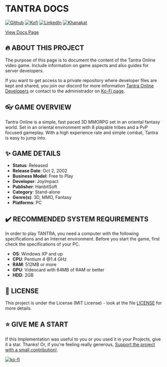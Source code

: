 # TANTRA DOCS

[![Github][github-shield]][github-url]
[![Kofi][kofi-shield]][kofi-url]
[![LinkedIn][linkedin-shield]][linkedin-url]
[![Khanakat][khanakat-shield]][khanakat-url]

[View Docs Page](https://fernandocalmet.github.io/tantra)

## 🔥 ABOUT THIS PROJECT

The purpose of this page is to document the content of the Tantra Online video game. Include information on game aspects and also guides for server developers.

If you want to get access to a private repository where developer files are kept and shared, you join our discord for more information [Tantra Online Developers](https://discord.gg/FEMaqz26) or contact to the administrador on [Ko-Fi page](https://ko-fi.com/fernandocalmet).

## 👓 GAME OVERVIEW

Tantra Online is a simple, fast paced 3D MMORPG set in an oriental fantasy world. Set in an oriental environment with 8 playable tribes and a PvP focused gameplay. With a high experience rate and simple combat, Tantra is easy to jump into.

## ✨ GAME DETAILS

- **Status**: Released
- **Release Date**: Oct 2, 2002
- **Business Model**: Free to Play
- **Developer**: JoyImpact
- **Publisher**: HanbitSoft
- **Category**: Stand-alone
- **Genre(s)**: 3D, MMO, Fantasy
- **Platforms**: PC

## ✔️ RECOMMENDED SYSTEM REQUIREMENTS

In order to play TANTRA, you need a computer with the following specifications and an Internet environment.  Before you start the game, first check the specifications of your PC.

- **OS**: Windows XP and up
- **CPU**: Pentium 4 @1.4 GHz
- **RAM**: 512MB or more
- **GPU**: Videocard with 64MB of RAM or better
- **HDD**: 2GB

## 📄 LICENSE

This project is under the License (MIT License) - look at the file [LICENSE](LICENSE) for more details.

## ⭐️ GIVE ME A START

If this Implementation was useful to you or you used it in your Projects, give it a star. Thanks! Or, if you're feeling really generous, [Support the project with a small contribution!](https://ko-fi.com/fernandocalmet).

[![ko-fi](https://www.ko-fi.com/img/githubbutton_sm.svg)](https://ko-fi.com/T6T41JKMI)

<!--- reference style links --->
[github-shield]: https://img.shields.io/badge/-@fernandocalmet-%23181717?style=flat-square&logo=github
[github-url]: https://github.com/fernandocalmet
[kofi-shield]: https://img.shields.io/badge/-@fernandocalmet-%231DA1F2?style=flat-square&logo=kofi&logoColor=ff5f5f
[kofi-url]: https://ko-fi.com/fernandocalmet
[linkedin-shield]: https://img.shields.io/badge/-fernandocalmet-blue?style=flat-square&logo=Linkedin&logoColor=white&link=https://www.linkedin.com/in/fernandocalmet
[linkedin-url]: https://www.linkedin.com/in/fernandocalmet
[khanakat-shield]: https://img.shields.io/badge/khanakat.com-brightgreen?style=flat-square
[khanakat-url]: https://khanakat.com
